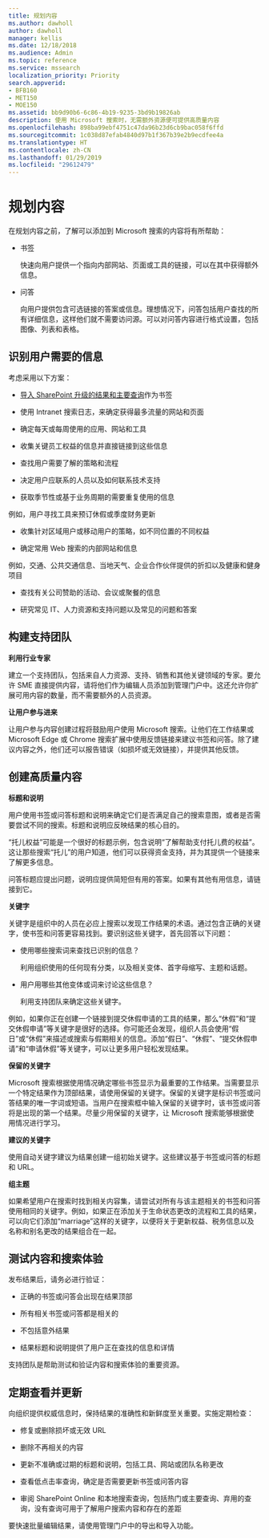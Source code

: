 ```yaml
---
title: 规划内容
ms.author: dawholl
author: dawholl
manager: kellis
ms.date: 12/18/2018
ms.audience: Admin
ms.topic: reference
ms.service: mssearch
localization_priority: Priority
search.appverid:
- BFB160
- MET150
- MOE150
ms.assetid: bb9d90b6-6c86-4b19-9235-3bd9b19826ab
description: 使用 Microsoft 搜索时，无需额外资源便可提供高质量内容
ms.openlocfilehash: 898ba99ebf4751c47da96b23d6cb9bac058f6ffd
ms.sourcegitcommit: 1c038d87efab4840d97b1f367b39e2b9ecdfee4a
ms.translationtype: HT
ms.contentlocale: zh-CN
ms.lasthandoff: 01/29/2019
ms.locfileid: "29612479"
---
```

# <a name="plan-your-content"></a>规划内容

在规划内容之前，了解可以添加到 Microsoft 搜索的内容将有所帮助：
  
- 书签
    
    快速向用户提供一个指向内部网站、页面或工具的链接，可以在其中获得额外信息。
    
- 问答
    
    向用户提供包含可选链接的答案或信息。理想情况下，问答包括用户查找的所有详细信息，这样他们就不需要访问源。可以对问答内容进行格式设置，包括图像、列表和表格。
    
## <a name="identify-information-your-users-need"></a>识别用户需要的信息

考虑采用以下方案：
  
- [导入 SharePoint 升级的结果和主要查询](import-sharepoint-promoted-results-and-top-queries.md)作为书签 
    
- 使用 Intranet 搜索日志，来确定获得最多流量的网站和页面
    
- 确定每天或每周使用的应用、网站和工具
    
- 收集关键员工权益的信息并直接链接到这些信息
    
- 查找用户需要了解的策略和流程
    
- 决定用户应联系的人员以及如何联系技术支持
    
- 获取季节性或基于业务周期的需要重复使用的信息
  
例如，用户寻找工具来预订休假或季度财务更新
    
- 收集针对区域用户或移动用户的策略，如不同位置的不同权益
    
- 确定常用 Web 搜索的内部网站和信息
  
例如，交通、公共交通信息、当地天气、企业合作伙伴提供的折扣以及健康和健身项目
    
- 查找有关公司赞助的活动、会议或聚餐的信息
    
- 研究常见 IT、人力资源和支持问题以及常见的问题和答案
    
## <a name="build-a-support-team"></a>构建支持团队

 **利用行业专家**
  
建立一个支持团队，包括来自人力资源、支持、销售和其他关键领域的专家。要允许 SME 直接提供内容，请将他们作为编辑人员添加到管理门户中。这还允许你扩展可用内容的数量，而不需要额外的人员资源。
  
 **让用户参与进来**
  
让用户参与内容创建过程将鼓励用户使用 Microsoft 搜索。让他们在工作结果或 Microsoft Edge 或 Chrome 搜索扩展中使用反馈链接来建议书签和问答。除了建议内容之外，他们还可以报告错误（如损坏或无效链接），并提供其他反馈。
  
## <a name="create-high-quality-content"></a>创建高质量内容

 **标题和说明**
  
用户使用书签或问答标题和说明来确定它们是否满足自己的搜索意图，或者是否需要尝试不同的搜索。标题和说明应反映结果的核心目的。
  
“托儿权益”可能是一个很好的标题示例，包含说明“了解帮助支付托儿费的权益”。这让那些搜索“托儿”的用户知道，他们可以获得资金支持，并为其提供一个链接来了解更多信息。
  
问答标题应提出问题，说明应提供简短但有用的答案。如果有其他有用信息，请链接到它。
  
 **关键字**
  
关键字是组织中的人员在必应上搜索以发现工作结果的术语。通过包含正确的关键字，使书签和问答更容易找到。要识别这些关键字，首先回答以下问题：
  
- 使用哪些搜索词来查找已识别的信息？
    
    利用组织使用的任何现有分类，以及相关变体、首字母缩写、主题和话题。
    
- 用户用哪些其他变体或词来讨论这些信息？
    
    利用支持团队来确定这些关键字。
    
例如，如果你正在创建一个链接到提交休假申请的工具的结果，那么“休假”和“提交休假申请”等关键字是很好的选择。你可能还会发现，组织人员会使用“假日”或“休假”来描述或搜索与假期相关的信息。添加“假日”、“休假”、“提交休假申请”和“申请休假”等关键字，可以让更多用户轻松发现结果。
  
 **保留的关键字**
  
Microsoft 搜索根据使用情况确定哪些书签显示为最重要的工作结果。当需要显示一个特定结果作为顶部结果，请使用保留的关键字。保留的关键字是标识书签或问答结果的唯一字词或短语。当用户在搜索框中输入保留的关键字时，该书签或问答将是出现的第一个结果。尽量少用保留的关键字，让 Microsoft 搜索能够根据使用情况进行学习。
  
 **建议的关键字**
  
使用自动关键字建议为结果创建一组初始关键字。这些建议基于书签或问答的标题和 URL。
  
 **组主题**
  
如果希望用户在搜索时找到相关内容集，请尝试对所有与该主题相关的书签和问答使用相同的关键字。例如，如果正在添加关于生命状态更改的流程和工具的结果，可以向它们添加“marriage”这样的关键字，以便将关于更新权益、税务信息以及名称和别名更改的结果组合在一起。
  
## <a name="test-your-content-and-search-experience"></a>测试内容和搜索体验

发布结果后，请务必进行验证：
  
- 正确的书签或问答会出现在结果顶部
    
- 所有相关书签或问答都是相关的
    
- 不包括意外结果
    
- 结果标题和说明提供了用户正在查找的信息和详情
    
支持团队是帮助测试和验证内容和搜索体验的重要资源。
  
## <a name="review-and-update-periodically"></a>定期查看并更新

向组织提供权威信息时，保持结果的准确性和新鲜度至关重要。实施定期检查：
  
- 修复或删除损坏或无效 URL
    
- 删除不再相关的内容
    
- 更新不准确或过期的标题和说明，包括工具、网站或团队名称更改
    
- 查看低点击率查询，确定是否需要更新书签或问答内容
    
- 审阅 SharePoint Online 和本地搜索查询，包括热门或主要查询、弃用的查询，没有查询可用于了解用户搜索内容和存在的差距
    
要快速批量编辑结果，请使用管理门户中的导出和导入功能。

  

